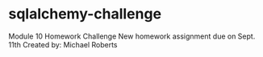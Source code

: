 # sqlalchemy-challenge
Module 10 Homework Challenge
New homework assignment due on Sept. 11th
Created by: Michael Roberts